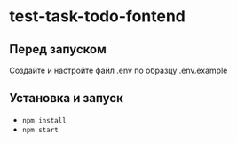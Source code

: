 # test-task-todo-fontend

## Перед запуском
Создайте и настройте файл .env по образцу .env.example

## Установка и запуск

- `npm install`
- `npm start`